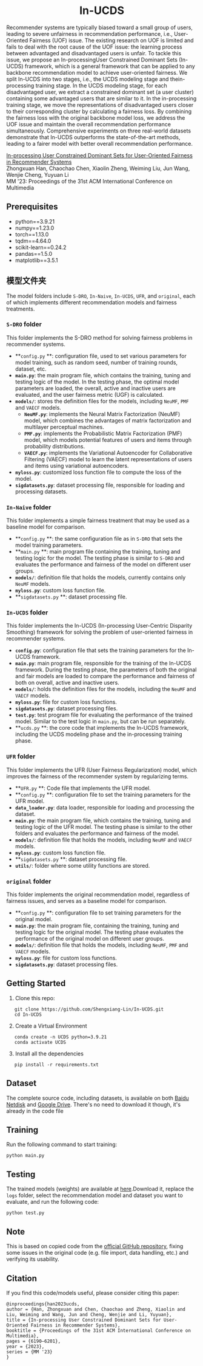 <h1 align="center">
In-UCDS    
</h1>

Recommender systems are typically biased toward a small group of users, leading to severe unfairness in recommendation performance, i.e., User-Oriented Fairness (UOF) issue. The existing research on UOF is limited and fails to deal with the root cause of the UOF issue: the learning process between advantaged and disadvantaged users is unfair. To tackle this issue, we propose an In-processingUser Constrained Dominant Sets (In-UCDS) framework, which is a general framework that can be applied to any backbone recommendation model to achieve user-oriented fairness. We split In-UCDS into two stages, i.e., the UCDS modeling stage and thein-processing training stage. In the UCDS modeling stage, for each disadvantaged user, we extract a constrained dominant set (a user cluster) containing some advantaged users that are similar to it. In the in-processing training stage, we move the representations of disadvantaged users closer to their corresponding cluster by calculating a fairness loss. By combining the fairness loss with the original backbone model loss, we address the UOF issue and maintain the overall recommendation performance simultaneously. Comprehensive experiments on three real-world datasets demonstrate that In-UCDS outperforms the state-of-the-art methods, leading to a fairer model with better overall recommendation performance.

[In-processing User Constrained Dominant Sets for User-Oriented Fairness in Recommender Systems](https://dl.acm.org/doi/abs/10.1145/3581783.3613831)  
Zhongxuan Han, Chaochao Chen, Xiaolin Zheng, Weiming Liu, Jun Wang, Wenjie Cheng, Yuyuan Li  
MM '23: Proceedings of the 31st ACM International Conference on Multimedia

## Prerequisites 
* python==3.9.21
* numpy==1.23.0
* torch==1.13.0
* tqdm==4.64.0
* scikit-learn==0.24.2
* pandas==1.5.0
* matplotlib==3.5.1

## 模型文件夹
The model folders include `S-DRO`, `In-Naive`, `In-UCDS`, `UFR`, and `original`, each of which implements different recommendation models and fairness treatments. 
### `S-DRO` folder 
This folder implements the S-DRO method for solving fairness problems in recommender systems.
- **`config.py` **: configuration file, used to set various parameters for model training, such as random seed, number of training rounds, dataset, etc.
- **`main.py`**: the main program file, which contains the training, tuning and testing logic of the model. In the testing phase, the optimal model parameters are loaded, the overall, active and inactive users are evaluated, and the user fairness metric (UGF) is calculated.
- **`models/`**: stores the definition files for the models, including `NeuMF`, `PMF` and `VAECF` models.
    - **`NeuMF.py`**: implements the Neural Matrix Factorization (NeuMF) model, which combines the advantages of matrix factorization and multilayer perceptual machines.
    - **`PMF.py`**: implements the Probabilistic Matrix Factorization (PMF) model, which models potential features of users and items through probability distributions.
    - **`VAECF.py`**: implements the Variational Autoencoder for Collaborative Filtering (VAECF) model to learn the latent representations of users and items using variational autoencoders.
- **`myloss.py`**: customized loss function file to compute the loss of the model.
- **`sigdatasets.py`**: dataset processing file, responsible for loading and processing datasets.

### `In-Naive` folder 
This folder implements a simple fairness treatment that may be used as a baseline model for comparison.
- **`config.py` **: the same configuration file as in `S-DRO` that sets the model training parameters.
- **`main.py` **: main program file containing the training, tuning and testing logic for the model. The testing phase is similar to `S-DRO` and evaluates the performance and fairness of the model on different user groups.
- **`models/`**: definition file that holds the models, currently contains only `NeuMF` models.
- **`myloss.py`**: custom loss function file.
- **`sigdatasets.py` **: dataset processing file.

### `In-UCDS` folder 
This folder implements the In-UCDS (In-processing User-Centric Disparity Smoothing) framework for solving the problem of user-oriented fairness in recommender systems.
- **`config.py`**: configuration file that sets the training parameters for the In-UCDS framework.
- **`main.py`**: main program file, responsible for the training of the In-UCDS framework. During the testing phase, the parameters of both the original and fair models are loaded to compare the performance and fairness of both on overall, active and inactive users.
- **`models/`**: holds the definition files for the models, including the `NeuMF` and `VAECF` models.
- **`myloss.py`**: file for custom loss functions.
- **`sigdatasets.py`**: dataset processing files.
- **`test.py`**: test program file for evaluating the performance of the trained model. Similar to the test logic in `main.py`, but can be run separately.
- **`ucds.py` **: the core code that implements the In-UCDS framework, including the UCDS modeling phase and the in-processing training phase.

### `UFR` folder 
This folder implements the UFR (User Fairness Regularization) model, which improves the fairness of the recommender system by regularizing terms.
- **`UFR.py` **: Code file that implements the UFR model.
- **`config.py` **: configuration file to set the training parameters for the UFR model.
- **`data_loader.py`**: data loader, responsible for loading and processing the dataset.
- **`main.py`**: the main program file, which contains the training, tuning and testing logic of the UFR model. The testing phase is similar to the other folders and evaluates the performance and fairness of the model.
- **`models/`**: definition file that holds the models, including `NeuMF` and `VAECF` models.
- **`myloss.py`**: custom loss function file.
- **`sigdatasets.py` **: dataset processing file.
- **`utils/`**: folder where some utility functions are stored.

### `original` folder 
This folder implements the original recommendation model, regardless of fairness issues, and serves as a baseline model for comparison.
- **`config.py` **: configuration file to set training parameters for the original model.
- **`main.py`**: the main program file, containing the training, tuning and testing logic for the original model. The testing phase evaluates the performance of the original model on different user groups.
- **`models/`**: definition file that holds the models, including `NeuMF`, `PMF` and `VAECF` models.
- **`myloss.py`**: file for custom loss functions.
- **`sigdatasets.py`**: dataset processing files.    
     
## Getting Started
1. Clone this repo:  
```
   git clone https://github.com/Shengxiang-Lin/In-UCDS.git  
   cd In-UCDS
``` 
2. Create a Virtual Environment  
```
   conda create -n UCDS python=3.9.21
   conda activate UCDS
```
3. Install all the dependencies  
```
   pip install -r requirements.txt
```

## Dataset
The complete source code, including datasets, is available on both [Baidu Netdisk](https://pan.baidu.com/s/1zNkoOw2R2PoFcepRvMIVzw?pwd=ppmb) and [Google Drive](https://drive.google.com/drive/folders/1L1tTwiRsuXU_pkDguPJA6BD_5IzJB0Fq?usp=sharing).
There's no need to download it though, it's already in the code file

## Training 
Run the following command to start training:
```
python main.py
```

## Testing
The trained models (weights) are available at [here](https://drive.google.com/drive/folders/17D5sp5mdNOIgRAXohBHU5fBg6-T4BMlk?usp=sharing).Download it, replace the `logs` folder, select the recommendation model and dataset you want to evaluate, and run the following code:
```
python test.py
```

## Note
This is based on copied code from the [official GitHub repository](https://github.com/hahhacx/In-UCDS/), fixing some issues in the original code (e.g. file import, data handling, etc.) and verifying its usability.
  
## Citation
If you find this code/models useful, please consider citing this paper: 
```
@inproceedings{han2023ucds,
author = {Han, Zhongxuan and Chen, Chaochao and Zheng, Xiaolin and Liu, Weiming and Wang, Jun and Cheng, Wenjie and Li, Yuyuan},
title = {In-processing User Constrained Dominant Sets for User-Oriented Fairness in Recommender Systems},
booktitle = {Proceedings of the 31st ACM International Conference on Multimedia},
pages = {6190–6201},
year = {2023},
series = {MM '23}
}
```
